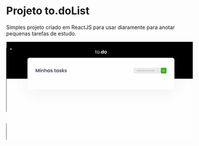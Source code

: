 # Projeto to.doList

Simples projeto criado em ReactJS para usar diaramente para anotar pequenas tarefas de estudo.

![Screenshot](screen.gif)
